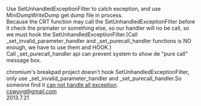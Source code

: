Use SetUnhandledExceptionFilter to catch exception, and use MiniDumpWriteDump get dump file in process.  
Because the CRT function may call the SetUnhandledExceptionFilter before it check the pramater or something else, so our handler will no be call, so we must hook the SetUnhandledExceptionFilter.(Call \_set\_invalid\_parameter\_handler and \_set\_purecall\_handler functions is NO enough, we have to use them and HOOK.)  
Call \_set\_purecall\_handler api can prevent system to show de "pure call" message box.  

  
chromium's breakpad project doesn't hook SetUnhandledExceptionFilter, only use \_set\_invalid\_parameter\_handler and \_set\_purecall\_handler.So someone find it [can not handle all exception](http://stackoverflow.com/questions/11350801/why-does-google-breakpad-not-handle-all-crashes-how-can-i-debug-these-cases).  
cswuyg@gmail.com  
2013.7.21